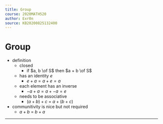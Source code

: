 ```yaml
---
title: Group
course: 2020MATH520
author: Exr0n
source: KB20200825132400
---
```


# Group
- definition
	- closed
		- if $a, b \of S$ then $a + b \of S$
	- has an identity $e$
		- $e + a = a + e = a$
	- each element has an inverse
		- $-a + a = a + -a = e$
	- needs to be associative
		- $(a + b) + c$ = $a + (b + c)$
- communitivity is nice but not required
	- $a + b$ = $b + a$

---
